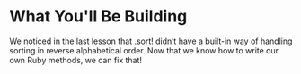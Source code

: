 # What You'll Be Building

We noticed in the last lesson that .sort! didn’t have a built-in way of handling sorting in reverse alphabetical order. Now that we know how to write our own Ruby methods, we can fix that!
